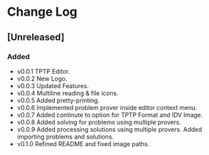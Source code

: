 # Change Log

## [Unreleased]

### Added

- v0.0.1 TPTP Editor.
- v0.0.2 New Logo.
- v0.0.3 Updated Features.
- v0.0.4 Multiline reading & file icons.
- v0.0.5 Added pretty-printing.
- v0.0.6 Implemented problem prover inside editor context menu.
- v0.0.7 Added continute to option for TPTP Format and IDV Image.
- v0.0.8 Added solving for problems using multiple provers.
- v0.0.9 Added processing solutions using multiple provers. Added importing problems and solutions.
- v0.1.0 Refined README and fixed image paths.